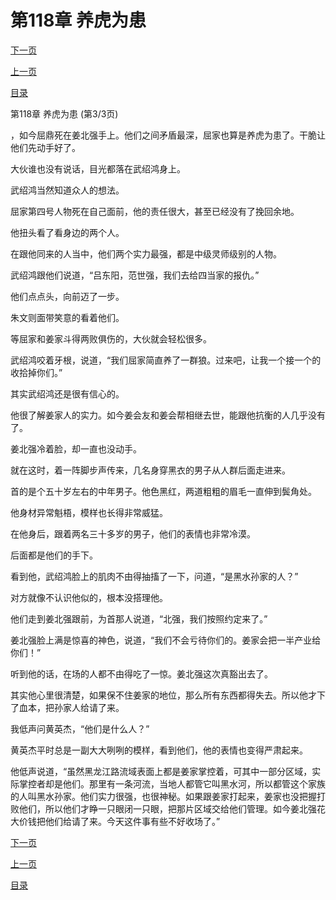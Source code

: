 <h1>第118章   养虎为患</h1>
            <div><p><a href="./0354_%E7%AC%AC119%E7%AB%A0_%E5%9C%9F%E9%81%81%E6%9C%AF.md">下一页</a></p><p><a href="./0352_%E7%AC%AC118%E7%AB%A0_%E5%85%BB%E8%99%8E%E4%B8%BA%E6%82%A3.md">上一页</a></p><p><a href="../">目录</a></p></div>
            <div><p>第118章   养虎为患 (第3/3页)</p><p>，如今屈鼎死在姜北强手上。他们之间矛盾最深，屈家也算是养虎为患了。干脆让他们先动手好了。</p><p>大伙谁也没有说话，目光都落在武绍鸿身上。</p><p>武绍鸿当然知道众人的想法。</p><p>屈家第四号人物死在自己面前，他的责任很大，甚至已经没有了挽回余地。</p><p>他扭头看了看身边的两个人。</p><p>在跟他同来的人当中，他们两个实力最强，都是中级灵师级别的人物。</p><p>武绍鸿跟他们说道，“吕东阳，范世强，我们去给四当家的报仇。”</p><p>他们点点头，向前迈了一步。</p><p>朱文则面带笑意的看着他们。</p><p>等屈家和姜家斗得两败俱伤的，大伙就会轻松很多。</p><p>武绍鸿咬着牙根，说道，“我们屈家简直养了一群狼。过来吧，让我一个接一个的收拾掉你们。”</p><p>其实武绍鸿还是很有信心的。</p><p>他很了解姜家人的实力。如今姜会友和姜会帮相继去世，能跟他抗衡的人几乎没有了。</p><p>姜北强冷着脸，却一直也没动手。</p><p>就在这时，着一阵脚步声传来，几名身穿黑衣的男子从人群后面走进来。</p><p>首的是个五十岁左右的中年男子。他色黑红，两道粗粗的眉毛一直伸到鬓角处。</p><p>他身材异常魁梧，模样也长得非常威猛。</p><p>在他身后，跟着两名三十多岁的男子，他们的表情也非常冷漠。</p><p>后面都是他们的手下。</p><p>看到他，武绍鸿脸上的肌肉不由得抽搐了一下，问道，“是黑水孙家的人？”</p><p>对方就像不认识他似的，根本没搭理他。</p><p>他们走到姜北强跟前，为首那人说道，“北强，我们按照约定来了。”</p><p>姜北强脸上满是惊喜的神色，说道，“我们不会亏待你们的。姜家会把一半产业给你们！”</p><p>听到他的话，在场的人都不由得吃了一惊。姜北强这次真豁出去了。</p><p>其实他心里很清楚，如果保不住姜家的地位，那么所有东西都得失去。所以他才下了血本，把孙家人给请了来。</p><p>我低声问黄英杰，“他们是什么人？”</p><p>黄英杰平时总是一副大大咧咧的模样，看到他们，他的表情也变得严肃起来。</p><p>他低声说道，“虽然黑龙江路流域表面上都是姜家掌控着，可其中一部分区域，实际掌控者却是他们。那里有一条河流，当地人都管它叫黑水河，所以都管这个家族的人叫黑水孙家。他们实力很强，也很神秘。如果跟姜家打起来，姜家也没把握打败他们，所以他们才睁一只眼闭一只眼，把那片区域交给他们管理。如今姜北强花大价钱把他们给请了来。今天这件事有些不好收场了。”</p></div>
            <div><p><a href="./0354_%E7%AC%AC119%E7%AB%A0_%E5%9C%9F%E9%81%81%E6%9C%AF.md">下一页</a></p><p><a href="./0352_%E7%AC%AC118%E7%AB%A0_%E5%85%BB%E8%99%8E%E4%B8%BA%E6%82%A3.md">上一页</a></p><p><a href="../">目录</a></p></div>